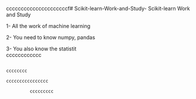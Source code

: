 cccccccccccccccccccccf# Scikit-learn-Work-and-Study-
Scikit-learn Work and Study 

1- All the work of machine learning

2- You need to know numpy, pandas
        
3- You also know the statistit                         
                                            cccccccccccc
              
                                                                              cccccccc                 
                                                           cccccccccccccccc
                                      
             ccccccccc

                        
